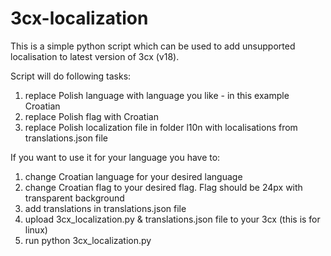 # 3cx-localization

This is a simple python script which can be used to add unsupported localisation to latest version of 3cx (v18).

Script will do following  tasks:

1. replace Polish language with language you like  - in  this example  Croatian
2. replace Polish flag with Croatian
3. replace Polish localization file  in  folder l10n with localisations from  translations.json file

If you want  to use it for  your language you  have to:

1. change Croatian language for your  desired language
2. change Croatian flag to your desired flag. Flag should  be 24px with transparent  background
3. add translations in translations.json file
4. upload 3cx_localization.py & translations.json  file to your 3cx (this  is  for  linux)
5. run python  3cx_localization.py
